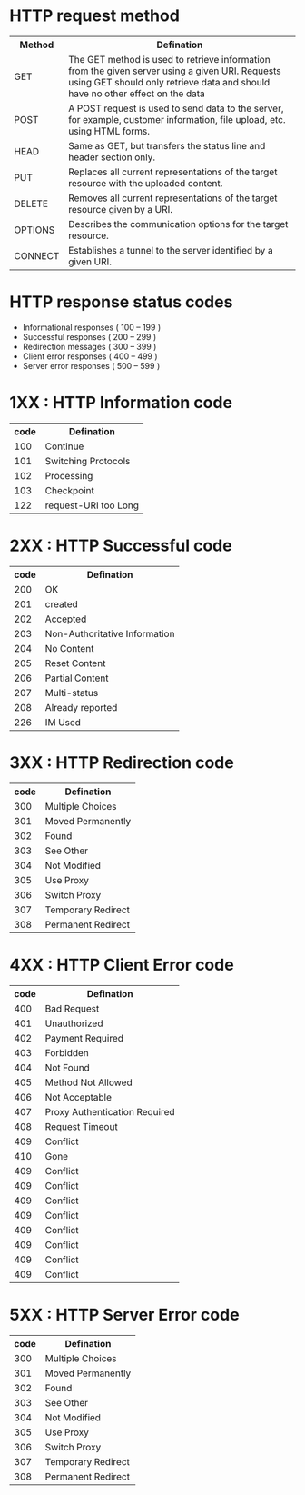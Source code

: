 # HTTP request method
<table>
  <tr>    <th>Method</th>     <th>Defination</th>   </tr>
  <tr>      <td>GET</td><td>The GET method is used to retrieve information from the given server using a given URI. Requests using GET should only retrieve data and should have no other effect on the data</td>   </tr>
  
  <tr><td>POST</td><td>A POST request is used to send data to the server, for example, customer information, file upload, etc. using HTML forms.</td></tr>
 
  <tr><td>HEAD</td><td>Same as GET, but transfers the status line and header section only.</td></tr>
  
  <tr><td>PUT</td><td>Replaces all current representations of the target resource with the uploaded content.</td></tr>
  
  <tr><td>DELETE</td><td>Removes all current representations of the target resource given by a URI.</td></tr>
  
  <tr><td>OPTIONS</td><td>Describes the communication options for the target resource.</td></tr>
  
  <tr><td>CONNECT</td><td>Establishes a tunnel to the server identified by a given URI.</td></tr>

</table>

# HTTP response status codes
<ul> 
  <li>Informational responses ( 100 – 199 )</li>
  <li>Successful responses ( 200 – 299 )</li>
  <li>Redirection messages ( 300 – 399 )</li>
  <li>Client error responses ( 400 – 499 )</li>
  <li>Server error responses ( 500 – 599 )</li>
</ul>


# 1XX : HTTP Information code
<table>
  <tr>    <th>code </th>     <th>Defination</th>   </tr>
  <tr>     <td>100</td><td>Continue</td>    </tr>
  <tr>     <td>101</td><td>Switching Protocols</td>    </tr>
  <tr>     <td>102</td><td>Processing</td>    </tr>
  <tr>     <td>103</td><td>Checkpoint</td>    </tr>
  <tr>     <td>122</td><td>request-URI too Long</td>    </tr>

</table>
  
  
  # 2XX : HTTP Successful code
<table>
  <tr>    <th>code </th>     <th>Defination</th>   </tr>
  <tr>     <td>200</td><td>OK</td>    </tr>
  <tr>     <td>201</td><td>created</td>    </tr>
  <tr>     <td>202</td><td>Accepted</td>    </tr>
  <tr>     <td>203</td><td>Non-Authoritative Information</td>    </tr>
  <tr>     <td>204</td><td>No Content</td>    </tr>
  <tr>     <td>205</td><td>Reset Content</td>    </tr>
  <tr>     <td>206</td><td>Partial Content</td>    </tr>
  <tr>     <td>207</td><td>Multi-status</td>    </tr>
  <tr>     <td>208</td><td>Already reported</td>    </tr>
  <tr>     <td>226</td><td>IM Used</td>    </tr>
</table>
  
  # 3XX : HTTP Redirection code
<table>
  <tr>    <th>code </th>     <th>Defination</th>   </tr>
  <tr>     <td>300</td><td>Multiple Choices</td>    </tr>
  <tr>     <td>301</td><td>Moved Permanently</td>    </tr>
  <tr>     <td>302</td><td>Found</td>    </tr>
  <tr>     <td>303</td><td>See Other</td>    </tr>
  <tr>     <td>304</td><td>Not Modified</td>    </tr>
  <tr>     <td>305</td><td>Use Proxy</td>    </tr>
  <tr>     <td>306</td><td>Switch Proxy</td>    </tr>
  <tr>     <td>307</td><td>Temporary Redirect</td>    </tr>
  <tr>     <td>308</td><td>Permanent Redirect</td>    </tr>
  
</table>

  # 4XX : HTTP Client Error code
<table>
  <tr>    <th>code </th>     <th>Defination</th>   </tr>
  <tr>     <td>400</td><td>Bad Request</td>    </tr>
  <tr>     <td>401</td><td>Unauthorized</td>    </tr>
  <tr>     <td>402</td><td>Payment Required </td>    </tr>
  <tr>     <td>403</td><td>Forbidden</td>    </tr>
  <tr>     <td>404</td><td>Not Found</td>    </tr>
  <tr>     <td>405</td><td>Method Not Allowed</td>    </tr>
  <tr>     <td>406</td><td>Not Acceptable</td>    </tr>
  <tr>     <td>407</td><td>Proxy Authentication Required</td>    </tr>
  <tr>     <td>408</td><td>Request Timeout</td>    </tr>
  <tr>     <td>409</td><td>Conflict</td>    </tr>
     <tr>     <td>410</td><td>Gone
</td>    </tr>
   <tr>     <td>409</td><td>Conflict</td>    </tr>
   <tr>     <td>409</td><td>Conflict</td>    </tr>
   <tr>     <td>409</td><td>Conflict</td>    </tr>
   <tr>     <td>409</td><td>Conflict</td>    </tr>
   <tr>     <td>409</td><td>Conflict</td>    </tr>
   <tr>     <td>409</td><td>Conflict</td>    </tr>
  <tr>     <td>409</td><td>Conflict</td>    </tr>
                       <tr>     <td>409</td><td>Conflict</td>    </tr>
  
</table>

# 5XX : HTTP Server Error code
<table>
  <tr>    <th>code </th>     <th>Defination</th>   </tr>
  <tr>     <td>300</td><td>Multiple Choices</td>    </tr>
  <tr>     <td>301</td><td>Moved Permanently</td>    </tr>
  <tr>     <td>302</td><td>Found</td>    </tr>
  <tr>     <td>303</td><td>See Other</td>    </tr>
  <tr>     <td>304</td><td>Not Modified</td>    </tr>
  <tr>     <td>305</td><td>Use Proxy</td>    </tr>
  <tr>     <td>306</td><td>Switch Proxy</td>    </tr>
  <tr>     <td>307</td><td>Temporary Redirect</td>    </tr>
  <tr>     <td>308</td><td>Permanent Redirect</td>    </tr>
  
</table>
